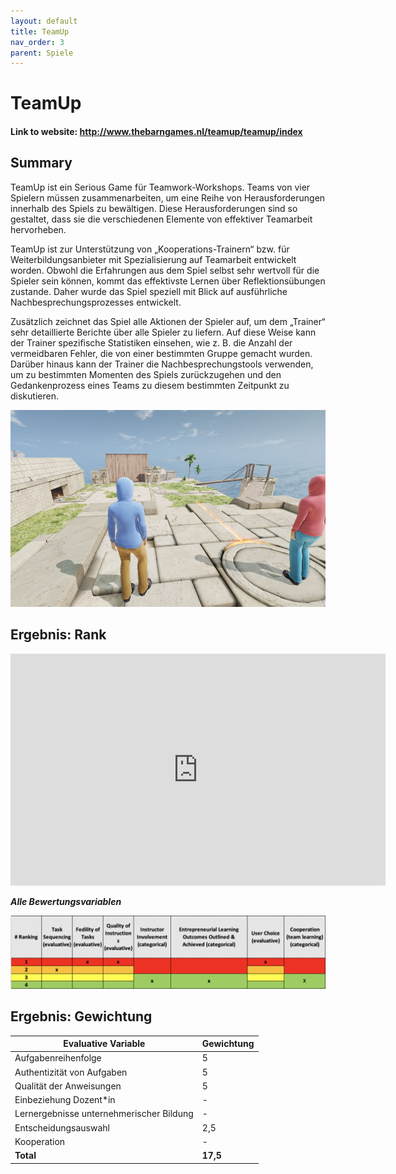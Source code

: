 ```yaml
---
layout: default
title: TeamUp
nav_order: 3
parent: Spiele
---
```


# TeamUp

#### Link to website: http://www.thebarngames.nl/teamup/teamup/index

## Summary

TeamUp ist ein Serious Game für Teamwork-Workshops. Teams von vier Spielern müssen zusammenarbeiten, um eine Reihe von Herausforderungen innerhalb des Spiels zu bewältigen. Diese Herausforderungen sind so gestaltet, dass sie die verschiedenen Elemente von effektiver Teamarbeit hervorheben.

TeamUp ist zur Unterstützung von „Kooperations-Trainern“ bzw. für Weiterbildungsanbieter mit Spezialisierung auf Teamarbeit entwickelt worden. Obwohl die Erfahrungen aus dem Spiel selbst sehr wertvoll für die Spieler sein können, kommt das effektivste Lernen über Reflektionsübungen zustande. Daher wurde das Spiel speziell mit Blick auf ausführliche Nachbesprechungsprozesses entwickelt.

Zusätzlich zeichnet das Spiel alle Aktionen der Spieler auf, um dem „Trainer“ sehr detaillierte Berichte über alle Spieler zu liefern. Auf diese Weise kann der Trainer spezifische Statistiken einsehen, wie z. B. die Anzahl der vermeidbaren Fehler, die von einer bestimmten Gruppe gemacht wurden. Darüber hinaus kann der Trainer die Nachbesprechungstools verwenden, um zu bestimmten Momenten des Spiels zurückzugehen und den Gedankenprozess eines Teams zu diesem bestimmten Zeitpunkt zu diskutieren.


![Image of Simbiz](../assets/teamup.jpg)

## Ergebnis: Rank

<iframe width="600" height="371" seamless frameborder="0" scrolling="no" src="https://docs.google.com/spreadsheets/d/e/2PACX-1vRQeSSNa-R2e3TA_gbRtNTG3-69Q0TsvFACQQct_vCGbwvci6NYCB5iWdA0Nlzw5RUHCZdxqINldR5G/pubchart?oid=746340513&amp;format=interactive"></iframe>

**_Alle Bewertungsvariablen_**

![Image of bizebee](../assets/teamupscore.png)

## Ergebnis: Gewichtung


| **Evaluative Variable**               | **Gewichtung** |
| ------------------------------------- | ---------- |
| Aufgabenreihenfolge                   | 5          |
| Authentizität von Aufgaben            | 5          |
| Qualität der Anweisungen              | 5          |
| Einbeziehung Dozent*in                | -          |
| Lernergebnisse unternehmerischer Bildung | -         |
| Entscheidungsauswahl                  | 2,5        |
| Kooperation                           | -          |
| **Total**                             | **17,5**   |